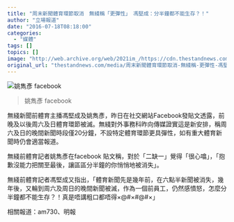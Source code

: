 ```yaml
---
title: "周末新聞體育環節取消　無綫稱「更彈性」　馮堅成：分半鐘都不能生存？！"
author: "立場報道"
date: "2016-07-18T08:18:00"
categories:
  - "媒體"
tags: []
topics: []
image: "http://web.archive.org/web/2021im_/https://cdn.thestandnews.com/media/photos/cache/yiu11_CwFyo_1200x0.png"
original_url: "thestandnews.com/media/周末新聞體育環節取消-無綫稱-更彈性-馮堅成-分半鐘都不能生存"
---
```

![姚雋彥 facebook](http://web.archive.org/web/2021im_/https://cdn.thestandnews.com/media/photos/cache/yiu11_CwFyo_1200x0.png)

> 姚雋彥 facebook

無綫新聞前體育主播馮堅成及姚雋彥，昨日在社交網站Facebook發貼文透露，前晚及以後周六及日體育環節被滅。無綫對外事務科昨向傳媒證實這是新安排，稱周六及日的晚間新聞時段僅20分鐘，不設特定體育環節更具彈性，如有重大體育新聞時仍會適當報道。

無綫前體育記者姚雋彥在facebook 貼文稱，對於「二缺一」覺得「很心噏」，「抱歉沒能力把關至最後，讓區區分半鐘的你悄悄地被消失」。

無綫前體育記者馮堅成又指出，「體育新聞先是幾年前，在六點半新聞被消失，幾年後，又輪到周六及周日的晚間新聞被滅，作為一個前員工，仍然感憤怒，怎麼分半鐘都不能生存？！真是唔講粗口都唔得×@#×#@#×」

相關報道：am730、明報